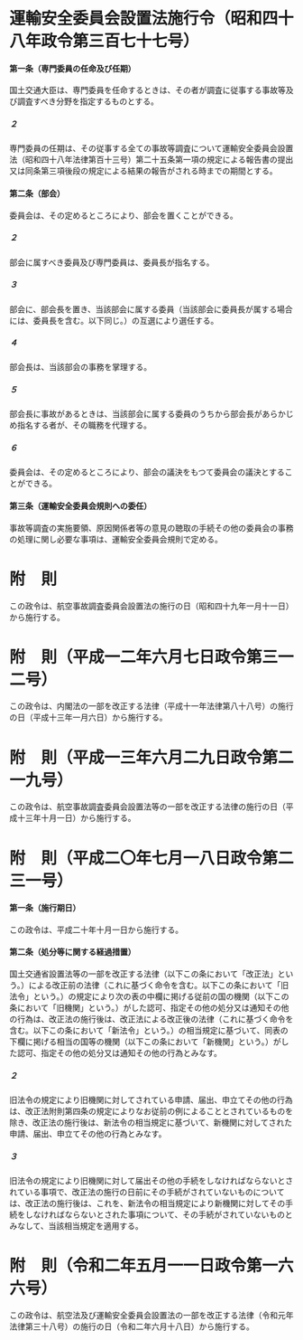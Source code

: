 # 運輸安全委員会設置法施行令（昭和四十八年政令第三百七十七号）
#### 第一条（専門委員の任命及び任期）
国土交通大臣は、専門委員を任命するときは、その者が調査に従事する事故等及び調査すべき分野を指定するものとする。
##### ２
専門委員の任期は、その従事する全ての事故等調査について運輸安全委員会設置法（昭和四十八年法律第百十三号）第二十五条第一項の規定による報告書の提出又は同条第三項後段の規定による結果の報告がされる時までの期間とする。
#### 第二条（部会）
委員会は、その定めるところにより、部会を置くことができる。
##### ２
部会に属すべき委員及び専門委員は、委員長が指名する。
##### ３
部会に、部会長を置き、当該部会に属する委員（当該部会に委員長が属する場合には、委員長を含む。以下同じ。）の互選により選任する。
##### ４
部会長は、当該部会の事務を掌理する。
##### ５
部会長に事故があるときは、当該部会に属する委員のうちから部会長があらかじめ指名する者が、その職務を代理する。
##### ６
委員会は、その定めるところにより、部会の議決をもつて委員会の議決とすることができる。
#### 第三条（運輸安全委員会規則への委任）
事故等調査の実施要領、原因関係者等の意見の聴取の手続その他の委員会の事務の処理に関し必要な事項は、運輸安全委員会規則で定める。
# 附　則
この政令は、航空事故調査委員会設置法の施行の日（昭和四十九年一月十一日）から施行する。
# 附　則（平成一二年六月七日政令第三一二号）
この政令は、内閣法の一部を改正する法律（平成十一年法律第八十八号）の施行の日（平成十三年一月六日）から施行する。
# 附　則（平成一三年六月二九日政令第二一九号）
この政令は、航空事故調査委員会設置法等の一部を改正する法律の施行の日（平成十三年十月一日）から施行する。
# 附　則（平成二〇年七月一八日政令第二三一号）
#### 第一条（施行期日）
この政令は、平成二十年十月一日から施行する。
#### 第二条（処分等に関する経過措置）
国土交通省設置法等の一部を改正する法律（以下この条において「改正法」という。）による改正前の法律（これに基づく命令を含む。以下この条において「旧法令」という。）の規定により次の表の中欄に掲げる従前の国の機関（以下この条において「旧機関」という。）がした認可、指定その他の処分又は通知その他の行為は、改正法の施行後は、改正法による改正後の法律（これに基づく命令を含む。以下この条において「新法令」という。）の相当規定に基づいて、同表の下欄に掲げる相当の国等の機関（以下この条において「新機関」という。）がした認可、指定その他の処分又は通知その他の行為とみなす。
##### ２
旧法令の規定により旧機関に対してされている申請、届出、申立てその他の行為は、改正法附則第四条の規定によりなお従前の例によることとされているものを除き、改正法の施行後は、新法令の相当規定に基づいて、新機関に対してされた申請、届出、申立てその他の行為とみなす。
##### ３
旧法令の規定により旧機関に対して届出その他の手続をしなければならないとされている事項で、改正法の施行の日前にその手続がされていないものについては、改正法の施行後は、これを、新法令の相当規定により新機関に対してその手続をしなければならないとされた事項について、その手続がされていないものとみなして、当該相当規定を適用する。
# 附　則（令和二年五月一一日政令第一六六号）
この政令は、航空法及び運輸安全委員会設置法の一部を改正する法律（令和元年法律第三十八号）の施行の日（令和二年六月十八日）から施行する。
